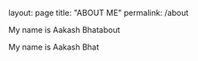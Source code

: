 layout: page
title: "ABOUT ME"
permalink: /about

My name is Aakash Bhatabout

My name is Aakash Bhat
